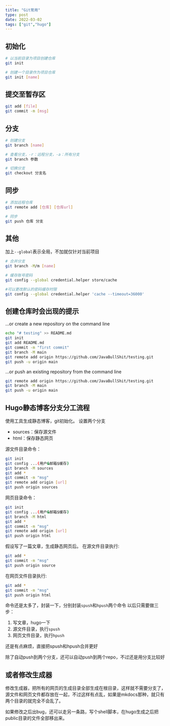 ```yaml
---
title: "Git常用"
type: post
date: 2022-03-02
tags: ["git","hugo"]
---
```


## 初始化

```bash
# 以当前目录为项目创建仓库
git init

# 创建一个目录作为项目仓库
git init [name]
```

## 提交至暂存区

```bash
git add [file]
git commit -m [msg]
```

## 分支

```bash
# 创建分支
git branch [name]

# 查看分支，-r：远程分支，-a：所有分支
git branch 参数

# 切换分支
git checkout 分支名

```

## 同步

```bash
# 添加远程仓库
git remote add [仓库] [仓库url]

# 同步
git push 仓库 分支

```

## 其他

加上`--global`表示全局，不加就仅针对当前项目
```bash
# 合并分支
git branch -M/m [name]

# 缓存账号密码
git config --global credential.helper store/cache

#可以更改默认的密码缓存时限
git config --global credential.helper 'cache --timeout=36000'
```

## 创建仓库时会出现的提示

…or create a new repository on the command line
```bash
echo "# testing" >> README.md
git init
git add README.md
git commit -m "first commit"
git branch -M main
git remote add origin https://github.com/JavaBullShit/testing.git
git push -u origin main
```

…or push an existing repository from the command line
```bash
git remote add origin https://github.com/JavaBullShit/testing.git
git branch -M main
git push -u origin main
```

## Hugo静态博客分支分工流程

使用工具生成静态博客，git初始化。
设置两个分支
 - sources：保存源文件
 - html：保存静态网页

源文件目录命令：
```bash
git init
git config ...(用户&邮箱$缓存)
git branch -M sources
git add *
git commit -m "msg"
git remote add origin [url]
git push origin sources
```

网页目录命令：
```bash
git init
git config ...(用户&邮箱$缓存)
git branch -M html
git add *
git commit -m "msg"
git remote add origin [url]
git push origin html
```

假设写了一篇文章，生成静态网页后。
在源文件目录执行:

```bash
git add * 
git commit -m "msg"
git push origin source
```
在网页文件目录执行:
```bash
git add * 
git commit -m "msg"
git push origin html
```

命令还是太多了，封装一下，分别封装`spush`和`hpush`两个命令
以后只需要做三步：
1. 写文章，hugo一下
2. 源文件目录，执行`spush`
3. 网页文件目录，执行`hpush`

还是有点麻烦，直接把spush和hpush合并更好


除了自动push到两个分支，还可以自动push到两个repo，不过还是用分支比较好


## 或者修改生成器

修改生成器，把所有的网页的生成目录全部生成在根目录，这样就不需要分支了，源文件和网页文件都存放在一起，不过这样有点乱，如果是mkdocs那种，就只有两个目录的就完全不会乱了。

如果修改之后出bug，还可以走另一条路，写个shell脚本，在hugo生成之后把public目录的文件全部移出来。
